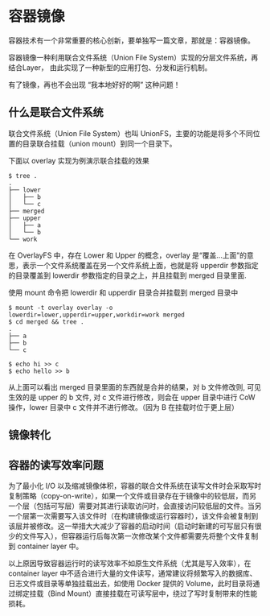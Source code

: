 # 容器镜像

容器技术有一个非常重要的核心创新，要单独写一篇文章，那就是：容器镜像。

容器镜像一种利用联合文件系统（Union File System）实现的分层文件系统，再结合Layer， 由此实现了一种新型的应用打包、分发和运行机制。

有了镜像，再也不会出现 “我本地好好的啊” 这种问题！

## 什么是联合文件系统

联合文件系统（Union File System）也叫 UnionFS，主要的功能是将多个不同位置的目录联合挂载（union mount）到同一个目录下。

下面以 overlay 实现为例演示联合挂载的效果

```
$ tree .
.
├── lower
│   ├── b
│   └── c
├── merged
├── upper
│   ├── a
│   └── b
└── work
```

在 OverlayFS 中，存在 Lower 和 Upper 的概念，overlay 是“覆盖…上面”的意思，表示一个文件系统覆盖在另一个文件系统上面，也就是将 upperdir 参数指定的目录覆盖到 lowerdir 参数指定的目录之上，并且挂载到 merged 目录里面.

使用 mount 命令把 lowerdir 和 upperdir 目录合并挂载到 merged 目录中

```
$ mount -t overlay overlay -o lowerdir=lower,upperdir=upper,workdir=work merged
$ cd merged && tree .
.
├── a
├── b
└── c
```

```
$ echo hi >> c
$ echo hello >> b
```

从上面可以看出 merged 目录里面的东西就是合并的结果，对 b 文件修改则, 可见生效的是 upper 的 b 文件, 对 c 文件进行修改，则会在 upper 目录中进行 CoW 操作，lower 目录中 c 文件并不进行修改。（因为 B 在挂载时位于更上层）

## 镜像转化


## 容器的读写效率问题

为了最小化 I/O 以及缩减镜像体积，容器的联合文件系统在读写文件时会采取写时复制策略（copy-on-write），如果一个文件或目录存在于镜像中的较低层，而另一个层（包括可写层）需要对其进行读取访问时，会直接访问较低层的文件。当另一个层第一次需要写入该文件时（在构建镜像或运行容器时），该文件会被复制到该层并被修改。这一举措大大减少了容器的启动时间（启动时新建的可写层只有很少的文件写入），但容器运行后每次第一次修改某个文件都需要先将整个文件复制到 container layer 中。

以上原因导致容器运行时的读写效率不如原生文件系统（尤其是写入效率），在 container layer 中不适合进行大量的文件读写，通常建议将频繁写入的数据库、日志文件或目录等单独挂载出去，如使用 Docker 提供的 Volume，此时目录将通过绑定挂载（Bind Mount）直接挂载在可读写层中，绕过了写时复制带来的性能损耗。
